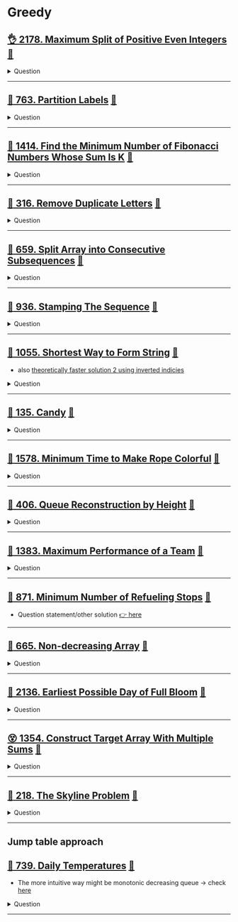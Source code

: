 # Greedy

## [:ok_hand: 2178. Maximum Split of Positive Even Integers](https://leetcode.com/problems/maximum-split-of-positive-even-integers/) [:dart:](max_split_of_positive_even_ints.h)

<details><summary markdown="span">Question</summary>

```markdown
You are given an integer finalSum. Split it into a sum of a maximum number of
unique positive even integers.

For example, given finalSum = 12, the following splits are valid
(unique positive even integers summing up to finalSum):
- (12), (2 + 10), (2 + 4 + 6), and (4 + 8).

Among them, (2 + 4 + 6) contains the maximum number of integers.
- Note that finalSum cannot be split into (2 + 2 + 4 + 4) as all the numbers
  should be unique.
- Return a list of integers that represent a valid split containing a maximum
  number of integers. If no valid split exists for finalSum, return an empty list.
- You may return the integers in any order.
```

</details>

------------------------------------------------------------------------------

## [:thinking: 763. Partition Labels](https://leetcode.com/problems/split-array-into-consecutive-subsequences/) [:dart:](split_arr_into_consecutive_seq.h)

<details><summary markdown="span">Question</summary>

```markdown
You are given a string s. We want to partition the string into as many parts as possible so that each letter appears in at most one part.

- Note that the partition is done so that after concatenating all the parts in order, the resultant string should be s.
- Return a list of integers representing the size of these parts.

Input: s = "ababcbacadefegdehijhklij"
Output: [9,7,8]

Explanation:
The partition is "ababcbaca", "defegde", "hijhklij".

Input: s = "eccbbbbdec"
Output: [10]
```

</details>

------------------------------------------------------------------------------

## [:thinking: 1414. Find the Minimum Number of Fibonacci Numbers Whose Sum Is K](https://leetcode.com/problems/find-the-minimum-number-of-fibonacci-numbers-whose-sum-is-k/) [:dart:](min_number_of_fibonacci_sum_is_k.h)

<details><summary markdown="span">Question</summary>

```markdown
Given an integer k, return the minimum number of Fibonacci numbers whose sum is
equal to k. The same Fibonacci number can be used multiple times.

The Fibonacci numbers are defined as:

F1 = 1
F2 = 1
Fn = Fn-1 + Fn-2 for n > 2.
It is guaranteed that for the given constraints we can always find such Fibonacci numbers that sum up to k.

Input: k = 10
Output: 2
Explanation: For k = 10 we can use 2 + 8 = 10.

Input: k = 19
Output: 3
Explanation: For k = 19 we can use 1 + 5 + 13 = 19.
```

</details>

------------------------------------------------------------------------------

## [:thinking: 316. Remove Duplicate Letters](https://leetcode.com/problems/remove-duplicate-letters/) [:dart:](remove_duplicate_letters.h)

<details><summary markdown="span">Question</summary>

```markdown
Given a string s,
- remove duplicate letters so that every letter appears once and only once.
- You must make sure your result is the smallest in lexicographical order among all possible results.

Input: s = "bcabc"
Output: "abc"

Input: s = "cbacdcbc"
Output: "acdb"
```

</details>

------------------------------------------------------------------------------

## [:thinking: 659. Split Array into Consecutive Subsequences](https://leetcode.com/problems/partition-labels/) [:dart:](partition_labels.h)

<details><summary markdown="span">Question</summary>

```markdown
You are given an integer array nums that is sorted in non-decreasing order.

- Determine if it is possible to split nums into one or more subsequences
  such that both of the following conditions are true:
  - Each subsequence is a consecutive increasing sequence
  - All subsequences have a length of 3 or more.

- Return true if you can split nums according to the above conditions, or false otherwise.

Input: nums = [1,2,3,3,4,5]
Output: true
Explanation: [1, 2, 3], [3, 4, 5]
Input: nums = [1,2,3,3,4,4,5,5]
Output: true
Explanation: [1, 2, 3, 4, 5], [3, 4, 5]
```

</details>

------------------------------------------------------------------------------

## [:thinking: 936. Stamping The Sequence](https://leetcode.com/problems/stamping-the-sequence/) [:dart:](stamping_the_seq.h)

<details><summary markdown="span">Question</summary>

```markdown
You are given two strings `stamp` and `target`.

Initially, there is a string `s` of length `target.length` with all `s[i]` == `'?'`.

In one turn, you can place stamp over `s` and
   replace every letter in the `s` with the corresponding letter from `stamp`.

For example, if stamp = "abc" and target = "abcba"
Initially: `s` is `?????`

In one turn you can:
- place stamp at index 0 of `s` to obtain `abc??`,
- then place stamp at index 1 of `s` to obtain `aabc?`
- then place stamp at index 2 of `s` to obtain `aaabc`


- Note that stamp must be fully contained in the boundaries of `s` in order to stamp
  (i.e., you cannot place `stamp` at index 3 of `s`).
- We want to convert s to target using at most `10 * target.length` turns.

Return an array of the index of the left-most letter being stamped at each turn.
If we cannot obtain target from s within `10 * target.length` turns, return an empty array.
```

</details>

------------------------------------------------------------------------------

## [:thinking: 1055. Shortest Way to Form String](https://leetcode.com/problems/shortest-way-to-form-string/) [:dart:](shortest_way_to_form_string_sol1.h)

- also [theoretically faster solution 2 using inverted indicies](shortest_way_to_form_string_sol2.h)

<details><summary markdown="span">Question</summary>

```markdown
A subsequence of a string is a new string that is formed from the original
string by deleting some (can be none) of the characters without disturbing the
relative positions of the remaining characters.
- (i.e., "ace" is a subsequence of "abcde" while "aec" is not).

Given two strings source and target, return the minimum number of subsequences
of source such that their concatenation equals target.

If the task is impossible, return -1.

Input: source = "abc", target = "abcbc"
Output: 2
Explanation:
  The target "abcbc" can be formed by "abc" and "bc", which are subsequences of
  source "abc".

Input: source = "abc", target = "acdbc"
Output: -1
Explanation:
  No subsequence of source contains d, so target can't be combined from source.
```

</details>

------------------------------------------------------------------------------

## [:thinking: 135. Candy](https://leetcode.com/problems/candy/) [:dart:](candy.h)

<details><summary markdown="span">Question</summary>

```markdown
There are n children standing in a line.
Each child is assigned a rating value given in the integer array ratings.

You are giving candies to these children subjected to the following requirements:
- Each child must have at least one candy.
- Children with a higher rating get more candies than their neighbors.
- Return the minimum number of candies you need
```

</details>

------------------------------------------------------------------------------

## [:thinking: 1578. Minimum Time to Make Rope Colorful](https://leetcode.com/problems/minimum-time-to-make-rope-colorful/) [:dart:](min_time_to_make_rope_colorful.h)

<details><summary markdown="span">Question</summary>

```markdown
Alice has n balloons arranged on a rope.
You are given a 0-indexed string colors where
- colors[i] is the color of the ith balloon.

Alice does not want two consecutive balloons to be of the same color.
- She can remove some balloons from the rope to make it colorful.
- You are given a 0-indexed integer array cost where cost[i] is the time (in seconds) that she needs to remove the ith balloon from the rope.

Return the minimum time to make the rope colorful.

Input: colors = "aabaa", neededTime = [1,2,3,4,1]
Output: 2
Explanation:

Remove the ballons at indices 0 and 4.
Each ballon takes 1 second to remove.
There are no longer two consecutive balloons of the same color.
Total time = 1 + 1 = 2.

```

</details>

------------------------------------------------------------------------------

## [:thinking: 406. Queue Reconstruction by Height](https://leetcode.com/problems/queue-reconstruction-by-height) [:dart:](queue_reconstruct_by_height.h)

<details><summary markdown="span">Question</summary>

```markdown
You are given an array, which are the attributes of some people in a queue (not necessarily in order).
- Each element ppl[i] = [hi, ki] represents
  -> the ith person of height hi
  -> how many people are in front of this person with height hj >= hi
- Reconstruct and return the queue that is represented by the input array.

Example:
Input: [[6,0],[5,0],[4,0],[3,2],[2,2],[1,4]]
Output: [[4,0],[5,0],[2,2],[3,2],[1,4],[6,0]]

e.g. [4,0] -> height 4 with no one taller or equal in the front
     [5,0] -> height 5 with no one taller or equal in the front
     [2,2] -> height 2 with 2 people taller or equal in the front 
     ....
```

</details>

------------------------------------------------------------------------------

## [:thinking: 1383. Maximum Performance of a Team](https://leetcode.com/problems/maximum-performance-of-a-team) [:dart:](max_perf_of_a_team.h)

<details><summary markdown="span">Question</summary>

```markdown
You are given two integers n and k and two integer arrays speed and efficiency
both of length n. There are n engineers numbered from 1 to n.
- speed[i] and efficiency[i] represent the speed and efficiency of the ith
  engineer respectively.

- Choose at most k different engineers out of the n engineers to form a team
  with the maximum performance.

- The performance of a team is the sum of their engineers' speeds multiplied by
  the minimum efficiency among their engineers.

- Return the maximum performance of this team.
- Since the answer can be a huge number, return it modulo 10^9 + 7.

Input: n = 6, speed = [2,10,3,1,5,8], efficiency = [5,4,3,9,7,2], k = 3
Output: 68

Explanation:
This is the same example as the first but k = 3. We can select engineer 1,
engineer 2 and engineer 5 to get the maximum performance of the team. That is,
performance = (2 + 10 + 5) * min(5, 4, 7) = 68.
```

</details>

------------------------------------------------------------------------------

## [:thinking: 871. Minimum Number of Refueling Stops](https://leetcode.com/problems/minimum-number-of-refueling-stops/) [:dart:](min_of_refueling_stops_greedy.h)

- Question statement/other solution [:point_right: here](../dp/README.md#bulb-871-minimum-number-of-refueling-stopshttpsleetcodecomproblemsminimum-number-of-refueling-stops-dartminofrefuelingstopsh)

------------------------------------------------------------------------------

## [:thinking: 665. Non-decreasing Array](https://leetcode.com/problems/non-decreasing-array/) [:dart:](non_decreasing_array.h)

<details><summary markdown="span">Question</summary>

```markdown
Given an array nums with n integers, check if it could become non-decreasing
    by modifying at most one element.

Input: nums = [4,2,3]
Output: true
```

</details>

------------------------------------------------------------------------------

## [:thinking: 2136. Earliest Possible Day of Full Bloom](https://leetcode.com/problems/earliest-possible-day-of-full-bloom/) [:dart:](earliest_possible_day_of_full_bloom.h)

<details><summary markdown="span">Question</summary>

```markdown
You have n flower seeds.

Every seed must be planted first before it can begin to grow, then bloom.

Planting a seed takes time and so does the growth of a seed.

You are given two 0-indexed integer arrays plantTime and growTime, of length n
each:
- PlantTime[i] is the number of full days it takes you to plant the ith seed.
- Every day, you can work on planting exactly one seed.
- You do not have to work on planting the same seed on consecutive days, but
  the planting of a seed is not complete until you have worked plantTime[i] days
  on planting it in total.
- growTime[i] is the number of full days it takes the ith seed to grow after
  being completely planted.
- After the last day of its growth, the flower blooms and stays bloomed forever.

- From the beginning of day 0, you can plant the seeds in any order.
- Return the earliest possible day where all seeds are blooming.

Input: plantTime = [1,4,3], growTime = [2,3,1]
Output: 9

Day       0 1 2 3 4 5 6 7 8 9
Plant1    P G G B
Plant2      P P P P G G G B
Plant3              P P P G B
```

</details>

------------------------------------------------------------------------------

## [:dizzy_face: 1354. Construct Target Array With Multiple Sums](https://leetcode.com/problems/construct-target-array-with-multiple-sums/) [:dart:](construct_target_array_w_multiple_sums.h)

<details><summary markdown="span">Question</summary>

```markdown
You are given an array target of n integers.
From a starting array arr consisting of n 1's, you may perform the following procedure :
- let x be the sum of all elements currently in your array.
- choose index i, such that 0 <= i < n and set the value of arr at index i to x.
  You may repeat this procedure as many times as needed.

- Return true if it is possible to construct the target array from arr, otherwise, return false.

Input: target = [9,3,5]
Output: true
Explanation: Start with arr = [1, 1, 1]
[1, 1, 1], sum = 3 choose index 1
[1, 3, 1], sum = 5 choose index 2
[1, 3, 5], sum = 9 choose index 0
[9, 3, 5] Done
```

</details>

------------------------------------------------------------------------------

## [:exploding_head: 218. The Skyline Problem](https://leetcode.com/problems/the-skyline-problem/) [:dart:](the_sky_line.h)

<details><summary markdown="span">Question</summary>

```markdown
A city's skyline is the outer contour of the silhouette formed by
all thebuildings in that city when viewed from a distance.

Given the locations and heights of all the buildings,
return the skyline formed by these buildings collectively.

The geometric information of each building is given in the array buildings
- where buildings[i] = [lefti, righti, heighti]:
  - lefti is the x coordinate of the left edge of the ith building.
  - righti is the x coordinate of the right edge of the ith building.
  - heighti is the height of the ith building.


The skyline should be represented as a list of "key points" sorted by their
x-coordinate in the form [[x1,y1],[x2,y2],...]. Each key point is the left
endpoint of some horizontal segment in the skyline except the last point in the
list, which always has a y-coordinate 0 and is used to mark the skyline's
termination where the rightmost building ends.

Any ground between the leftmost and rightmost buildings should be part of the
skyline's contour.
```

</details>

------------------------------------------------------------------------------

## Jump table approach

## [:thinking: 739. Daily Temperatures](https://leetcode.com/problems/daily-temperatures) [:dart:](daily_temperatures.h)

- The more intuitive way might be monotonic decreasing queue -> check [here](../monotonic/daily_temperatures_monostk.h)

<details><summary markdown="span">Question</summary>

```markdown
Given an array of integers temperatures represents the daily temperatures,
return an array answer such that answer[i] is the number of days you have to
wait after the ith day to get a warmer temperature.

If there is no future day for which this is possible, keep answer[i] == 0 instead.

Input: temperatures = [73,74,75,71,69,72,76,73]
Output:                [1,1, 4, 2, 1, 1, 0, 0]
```

</details>

------------------------------------------------------------------------------

